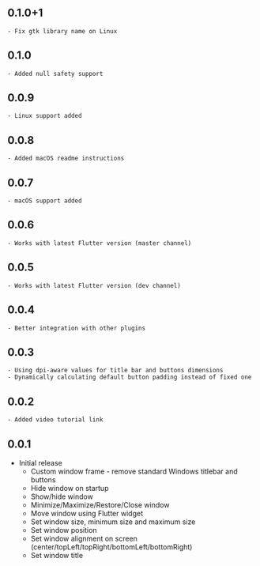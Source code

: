 ## 0.1.0+1
    - Fix gtk library name on Linux
## 0.1.0
    - Added null safety support
## 0.0.9
    - Linux support added
## 0.0.8
    - Added macOS readme instructions
## 0.0.7
    - macOS support added
## 0.0.6
    - Works with latest Flutter version (master channel)
## 0.0.5
    - Works with latest Flutter version (dev channel)
## 0.0.4
    - Better integration with other plugins
## 0.0.3
    - Using dpi-aware values for title bar and buttons dimensions
    - Dynamically calculating default button padding instead of fixed one
## 0.0.2
    - Added video tutorial link
## 0.0.1

* Initial release
    - Custom window frame - remove standard Windows titlebar and buttons
    - Hide window on startup
    - Show/hide window
    - Minimize/Maximize/Restore/Close window
    - Move window using Flutter widget
    - Set window size, minimum size and maximum size
    - Set window position
    - Set window alignment on screen (center/topLeft/topRight/bottomLeft/bottomRight)
    - Set window title

